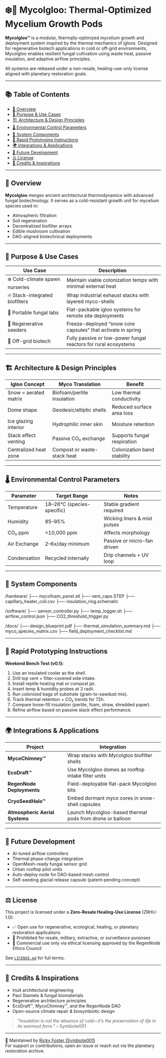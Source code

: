 # ❄️🍄 MycoIgloo: Thermal-Optimized Mycelium Growth Pods

**MycoIgloo™** is a modular, thermally-optimized mycelium growth and deployment system inspired by the thermal mechanics of igloos. Designed for regenerative biotech applications in cold or off-grid environments, MycoIgloo enables resilient fungal cultivation using waste heat, passive insulation, and adaptive airflow principles.

All systems are released under a non-resale, healing-use-only license aligned with planetary restoration goals.

---

## 📚 Table of Contents

- [🧰 Overview](#-overview)
- [🎯 Purpose & Use Cases](#-purpose--use-cases)
- [🏗️ Architecture & Design Principles](#-architecture--design-principles)
- [🌡️ Environmental Control Parameters](#️-environmental-control-parameters)
- [🔧 System Components](#-system-components)
- [🚀 Rapid Prototyping Instructions](#-rapid-prototyping-instructions)
- [🌍 Integrations & Applications](#-integrations--applications)
- [🧪 Future Development](#-future-development)
- [⚖️ License](#️-license)
- [🧠 Credits & Inspirations](#-credits--inspirations)

---

## 🧰 Overview

**MycoIgloo** merges ancient architectural thermodynamics with advanced fungal biotechnology. It serves as a cold-resistant growth unit for mycelium species used in:

- Atmospheric filtration  
- Soil regeneration  
- Decentralized biofilter arrays  
- Edible mushroom cultivation  
- DAO-aligned biotechnical deployments

---

## 🎯 Purpose & Use Cases

| Use Case | Description |
|----------|-------------|
| ❄️ Cold-climate spawn nurseries | Maintain viable colonization temps with minimal external heat |
| 🔥 Stack-integrated biofilters | Wrap industrial exhaust stacks with layered myco-shells |
| 🧳 Portable fungal labs | Flat-packable igloo systems for remote site deployments |
| 🌱 Regenerative seeders | Freeze-deployed “snow core capsules” that activate in spring |
| 🧪 Off-grid biotech | Fully passive or low-power fungal reactors for rural ecosystems |

---

## 🏗️ Architecture & Design Principles

| Igloo Concept | Myco Translation | Benefit |
|---------------|------------------|---------|
| Snow = aerated matrix | Biofoam/perlite insulation | Low thermal conductivity |
| Dome shape | Geodesic/elliptic shells | Reduced surface area loss |
| Ice glazing interior | Hydrophilic inner skin | Moisture retention |
| Stack effect venting | Passive CO₂ exchange | Supports fungal respiration |
| Centralized heat zone | Compost or waste-stack heat | Colonization band stability |

---

## 🌡️ Environmental Control Parameters

| Parameter | Target Range | Notes |
|----------|--------------|-------|
| Temperature | 18–26°C (species-specific) | Stable gradient required |
| Humidity | 85–95% | Wicking liners & mist pulses |
| CO₂ ppm | <10,000 ppm | Affects morphology |
| Air Exchange | 2–6x/day minimum | Passive or micro-fan driven |
| Condensation | Recycled internally | Drip channels + UV loop |

---

## 🔧 System Components

/hardware/ ├── mycofoam_panel.stl ├── vent_caps.STEP ├── capillary_heater_coil.csv ├── insulation_ring.schematic

/software/ ├── sensor_controller.py ├── temp_logger.sh ├── airflow_control.json ├── CO2_threshold_trigger.py

/docs/ ├── design_blueprint.pdf ├── thermal_simulation_summary.md ├── myco_species_matrix.csv ├── field_deployment_checklist.md

---

## 🚀 Rapid Prototyping Instructions

**Weekend Bench Test (v0.1):**

1. Use an insulated cooler as the shell.  
2. Drill top vent + filter-covered side intake.  
3. Install reptile heating mat or compost jar.  
4. Insert temp & humidity probes at 3 radii.  
5. Run colonized bags of substrate (grain-to-sawdust mix).  
6. Track thermal retention + CO₂ trends for 72h.  
7. Compare loose-fill insulation (perlite, foam, straw, shredded paper).  
8. Refine airflow based on passive stack effect performance.

---

## 🌍 Integrations & Applications

| Project | Integration |
|--------|-------------|
| **MycoChimney™** | Wrap stacks with MycoIgloo biofilter shells |
| **EcoDraft™** | Use MycoIgloo domes as rooftop intake filter units |
| **RegenNode Deployments** | Field-deployable flat-pack MycoIgloo kits |
| **CryoSeedHalo™** | Embed dormant myco cores in snow-shell capsules |
| **Atmospheric Aerial Systems** | Launch MycoIgloo-based thermal pods from drone or balloon

---

## 🧪 Future Development

- AI-tuned airflow controllers  
- Thermal phase-change integration  
- OpenMesh-ready fungal sensor grid  
- Urban rooftop pilot units  
- Auto-deploy node for DAO-based mesh control  
- Self-seeding glacial release capsule (patent-pending concept)

---

## ⚖️ License

This project is licensed under a **Zero-Resale Healing-Use License** (ZRHU-1.0):

- ✅ Open use for regenerative, ecological, healing, or planetary restoration applications  
- 🚫 Prohibited for resale, military, extractive, or surveillance purposes  
- 🌱 Commercial use only via ethical licensing approved by the RegenNode Ethics Council  

See [`LICENSE.md`](./LICENSE.md) for full terms.

---

## 🧠 Credits & Inspirations

- Inuit architectural engineering  
- Paul Stamets & fungal biomaterials  
- Regenerative architecture principles  
- EcoDraft™, MycoChimney™, and the RegenNode DAO  
- Open-source climate repair & biosymbiotic design

> *“Insulation is not the absence of cold—it’s the preservation of life in its warmest form.”* – Symbiote001

---

🧬 Maintained by [Ricky Foster (Symbiote001)](https://github.com/TheRickyFoster)  
For support or contributions, open an issue or reach out via the planetary restoration archive.
